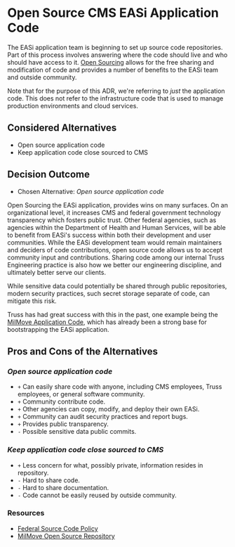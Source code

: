 # Open Source CMS EASi Application Code

The EASi application team is beginning
to set up source code repositories.
Part of this process involves answering where the code should live
and who should have access to it.
[Open Sourcing](https://opensource.org/osd)
allows for the free sharing and modification of code
and provides a number of benefits to the EASi team
and outside community.

Note that for the purpose of this ADR,
we're referring to *just* the application code.
This does not refer to the infrastructure code
that is used to manage production environments
and cloud services.

## Considered Alternatives

* Open source application code
* Keep application code close sourced to CMS

## Decision Outcome

* Chosen Alternative: *Open source application code*

Open Sourcing the EASi application,
provides wins on many surfaces.
On an organizational level,
it increases CMS and federal government technology transparency
which fosters public trust.
Other federal agencies,
such as agencies within the Department of Health and Human Services,
will be able to benefit from EASi's success
within both their development and user communities.
While the EASi development team would remain maintainers
and deciders of code contributions,
open source code allows us
to accept community input and contributions.
Sharing code among our internal Truss Engineering practice
is also how we better our engineering discipline,
and ultimately better serve our clients.

While sensitive data could potentially be shared through public repositories,
modern security practices,
such secret storage separate of code,
can mitigate this risk.

Truss has had great success with this in the past,
one example being the
[MilMove Application Code](https://github.com/transcom/mymove),
which has already been a strong base
for bootstrapping the EASi application.

## Pros and Cons of the Alternatives

### *Open source application code*

* `+` Can easily share code
  with anyone,
  including CMS employees,
  Truss employees,
  or general software community.
* `+` Community contribute code.
* `+` Other agencies can copy, modify, and deploy their own EASi.
* `+` Community can audit security practices and report bugs.
* `+` Provides public transparency.
* `-` Possible sensitive data public commits.

### *Keep application code close sourced to CMS*

* `+` Less concern for what,
  possibly private,
  information resides in repository.
* `-` Hard to share code.
* `-` Hard to share documentation.
* `-` Code cannot be easily reused by outside community.

### Resources

* [Federal Source Code Policy](https://sourcecode.cio.gov/OSS/)
* [MilMove Open Source Repository](https://github.com/transcom/mymove)
